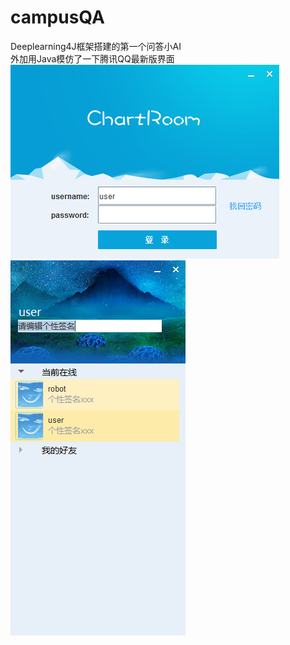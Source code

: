 # campusQA
Deeplearning4J框架搭建的第一个问答小AI  
外加用Java模仿了一下腾讯QQ最新版界面  
![xx](\src\main\resources\img\readme1.png)
![xx](\src\main\resources\img\readme2.png)

